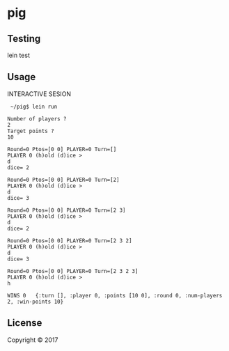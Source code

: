 # pig

## Testing
lein test

## Usage
INTERACTIVE SESION
```
 ~/pig$ lein run

Number of players ?
2
Target points ?
10

Round=0 Ptos=[0 0] PLAYER=0 Turn=[]
PLAYER 0 (h)old (d)ice > 
d
dice= 2

Round=0 Ptos=[0 0] PLAYER=0 Turn=[2]
PLAYER 0 (h)old (d)ice > 
d
dice= 3

Round=0 Ptos=[0 0] PLAYER=0 Turn=[2 3]
PLAYER 0 (h)old (d)ice > 
d
dice= 2

Round=0 Ptos=[0 0] PLAYER=0 Turn=[2 3 2]
PLAYER 0 (h)old (d)ice > 
d
dice= 3

Round=0 Ptos=[0 0] PLAYER=0 Turn=[2 3 2 3]
PLAYER 0 (h)old (d)ice > 
h

WINS 0   {:turn [], :player 0, :points [10 0], :round 0, :num-players 2, :win-points 10}
```

## License

Copyright © 2017 
